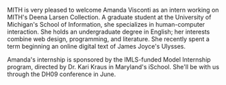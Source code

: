 MITH is very pleased to welcome Amanda Visconti as an intern working on MITH's Deena Larsen Collection. A graduate student at the University of Michigan's School of Information, she specializes in human-computer interaction. She holds an undergraduate degree in English; her interests combine web design, programming, and literature. She recently spent a term beginning an online digital text of James Joyce's Ulysses.

Amanda's internship is sponsored by the IMLS-funded Model Internship program, directed by Dr. Kari Kraus in Maryland's iSchool. She'll be with us through the DH09 conference in June.